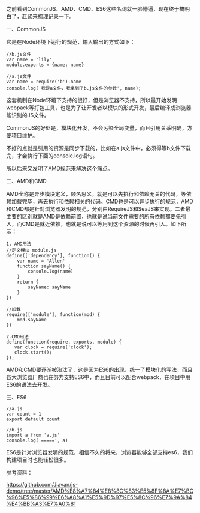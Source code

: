 之前看到CommonJS、AMD、CMD、ES6这些名词就一脸懵逼，现在终于搞明白了，赶紧来梳理记录一下。

一、CommonJS

它是在Node环境下运行的规范，输入输出的方式如下：

```
//b.js文件
var name = 'lily'
module.exports = {name: name}

//a.js文件
var name = require('b').name
console.log('我是a文件，我拿到了b.js文件的参数', name);
```

这套机制在Node环境下支持的很好，但是浏览器不支持，所以最开始发明webpack等打包工具，也是为了让开发者以模块的形式开发，最后编译成浏览器能识别的JS文件。

CommonJS的好处是，模块化开发，不会污染全局变量，而且引用关系明确，方便项目维护。

不好的点就是引用的资源是同步下载的，比如在a.js文件中，必须得等b文件下载完，才会执行下面的console.log语句。

所以后来又发明了AMD规范来解决这个痛点。

二、AMD和CMD

AMD全称是异步模块定义，顾名思义，就是可以先执行和依赖无关的代码，等依赖加载完毕，再去执行和依赖相关的代码。CMD也是可以异步执行的规范，AMD和CMD都是针对浏览器发明的规范，分别由RequireJS和SeaJS来实现。二者最主要的区别就是AMD是依赖前置，也就是说当前文件需要的所有依赖都要先引入，而CMD是就近依赖，也就是说可以等用到这个资源的时候再引入。如下所示：

```
1. AMD用法
//定义模块 module.js
define(['dependency'], function() {
    var name = 'Allen'
    function sayName() {
        console.log(name)
    }
    return {
        sayName: sayName
    }
})

//加载
require(['module'], function(mod) {
    mod.sayName
})

2.CMD用法
define(function(require, exports, module) {
   var clock = require('clock');
   clock.start();
});
```

AMD和CMD要逐渐被淘汰了，这是因为ES6的出现，统一了模块化的写法，而且各大浏览器厂商也在努力支持ES6中，而且目前可以配合webpack，在项目中用ES6的语法去开发。

三、ES6

```
//a.js
var count = 1
export default count

//b.js
import a from 'a.js'
console.log('=====', a)
```

ES6是针对浏览器发明的规范，相信不久的将来，浏览器能够全部支持es6，我们构建项目时也能轻松很多。

参考资料：

https://github.com/Jiavan/js-demo/tree/master/AMD%E8%A7%84%E8%8C%83%E5%8F%8A%E7%BC%96%E5%86%99%E6%A8%A1%E5%9D%97%E5%8C%96%E7%9A%84%E4%BB%A3%E7%A0%81



